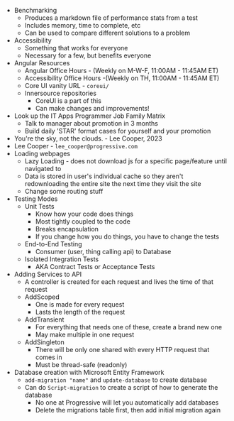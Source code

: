 - Benchmarking
	- Produces a markdown file of performance stats from a test
	- Includes memory, time to complete, etc
	- Can be used to compare different solutions to a problem
- Accessibility
	- Something that works for everyone
	- Necessary for a few, but benefits everyone
- Angular Resources
	- Angular Office Hours - (Weekly on M-W-F, 11:00AM - 11:45AM ET)
	- Accessibility Office Hours -(Weekly on TH, 11:00AM - 11:45AM ET)
	- Core UI vanity URL - `coreui/`
	- Innersource repositories 
		- CoreUI is a part of this
		- Can make changes and improvements!
- Look up the IT Apps Programmer Job Family Matrix
	- Talk to manager about promotion in 3 months
	- Build daily 'STAR' format cases for yourself and your promotion
- You're the sky, not the clouds. - Lee Cooper, 2023
- Lee Cooper - `lee_cooper@progressive.com`
- Loading webpages
	- Lazy Loading - does not download js for a specific page/feature until navigated to
	- Data is stored in user's individual cache so they aren't redownloading the entire site the next time they visit the site
	- Change some routing stuff
- Testing Modes
	- Unit Tests
		- Know how your code does things
		- Most tightly coupled to the code
		- Breaks encapsulation
		- If you change how you do things, you have to change the tests
	- End-to-End Testing
		- Consumer (user, thing calling api) to Database
	- Isolated Integration Tests
		- AKA Contract Tests or Acceptance Tests
- Adding Services to API
	- A controller is created for each request and lives the time of that request
	- AddScoped
		- One is made for every request
		- Lasts the length of the request
	- AddTransient
		- For everything that needs one of these, create a brand new one
		- May make multiple in one request
	- AddSingleton
		- There will be only one shared with every HTTP request that comes in
		- Must be thread-safe (readonly)
- Database creation with Microsoft Entity Framework
	- `add-migration "name"` and `update-database` to create database
	- Can do `Script-migration` to create a script of how to generate the database
		- No one at Progressive will let you automatically add databases
		- Delete the migrations table first, then add initial migration again